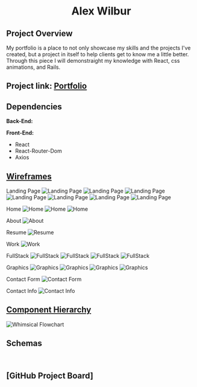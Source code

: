 <h1 align="center"><strong>Alex Wilbur</strong></h1>

## Project Overview

My portfolio is a place to not only showcase my skills and the projects I've created, but a project in itself to help clients get to know me a little better. Through this piece I will demonstraight my knowledge with React, css animations, and Rails.

## Project link: [Portfolio]()

## Dependencies

<b>Back-End:</b>



<b>Front-End:</b>

- React
- React-Router-Dom
- Axios

## [Wireframes](https://www.figma.com/file/6XNinT57ClerMoHNxz5zER/Portfolio?node-id=0%3A1)

Landing Page
![Landing Page](https://res.cloudinary.com/dedlhqhuk/image/upload/v1635051097/Wireframe/Portfolio/2021-10-23_3_td4zkb.png)
![Landing Page](https://res.cloudinary.com/dedlhqhuk/image/upload/v1635051091/Wireframe/Portfolio/2021-10-23_2_n6z7um.png)
![Landing Page](https://res.cloudinary.com/dedlhqhuk/image/upload/v1635051277/Wireframe/Portfolio/2021-10-23_5_mnxbbh.png)
![Landing Page](https://res.cloudinary.com/dedlhqhuk/image/upload/v1635051273/Wireframe/Portfolio/2021-10-23_4_eakc6h.png)
![Landing Page](https://res.cloudinary.com/dedlhqhuk/image/upload/v1635052457/Wireframe/Portfolio/2021-10-23_14_rksw3f.png)
![Landing Page](https://res.cloudinary.com/dedlhqhuk/image/upload/v1635052465/Wireframe/Portfolio/2021-10-23_6_crlzll.png)
![Landing Page](https://res.cloudinary.com/dedlhqhuk/image/upload/v1635052481/Wireframe/Portfolio/2021-10-23_15_d3wjvb.png)

Home
![Home](https://res.cloudinary.com/dedlhqhuk/image/upload/v1635052500/Wireframe/Portfolio/2021-10-23_16_brk1uf.png)
![Home](https://res.cloudinary.com/dedlhqhuk/image/upload/v1635052512/Wireframe/Portfolio/2021-10-23_17_riagmd.png)
![Home](https://res.cloudinary.com/dedlhqhuk/image/upload/v1635052521/Wireframe/Portfolio/2021-10-23_8_e6fdxe.png)

About
![About](https://res.cloudinary.com/dedlhqhuk/image/upload/v1635052770/Wireframe/Portfolio/2021-10-23_18_mhbrby.png)

Resume
![Resume](https://res.cloudinary.com/dedlhqhuk/image/upload/v1635052779/Wireframe/Portfolio/2021-10-23_19_ban8f1.png)

Work
![Work](https://res.cloudinary.com/dedlhqhuk/image/upload/v1635052554/Wireframe/Portfolio/2021-10-23_20_ejygag.png)

FullStack
![FullStack](https://res.cloudinary.com/dedlhqhuk/image/upload/v1635052570/Wireframe/Portfolio/2021-10-23_9_gyfkvt.png)
![FullStack](https://res.cloudinary.com/dedlhqhuk/image/upload/v1635052581/Wireframe/Portfolio/2021-10-23_23_jcfhuh.png)
![FullStack](https://res.cloudinary.com/dedlhqhuk/image/upload/v1635052601/Wireframe/Portfolio/2021-10-23_12_tgwcul.png)
![FullStack](https://res.cloudinary.com/dedlhqhuk/image/upload/v1635052554/Wireframe/Portfolio/2021-10-23_20_ejygag.png)

Graphics
![Graphics](https://res.cloudinary.com/dedlhqhuk/image/upload/v1635052696/Wireframe/Portfolio/2021-10-23_10_cizxzl.png)
![Graphics](https://res.cloudinary.com/dedlhqhuk/image/upload/v1635052710/Wireframe/Portfolio/2021-10-23_22_oaukni.png)
![Graphics](https://res.cloudinary.com/dedlhqhuk/image/upload/v1635052721/Wireframe/Portfolio/2021-10-23_11_upgusn.png)
![Graphics](https://res.cloudinary.com/dedlhqhuk/image/upload/v1635052554/Wireframe/Portfolio/2021-10-23_20_ejygag.png)

Contact Form
![Contact Form](https://res.cloudinary.com/dedlhqhuk/image/upload/v1635052799/Wireframe/Portfolio/2021-10-23_21_rtmfxm.png)

Contact Info
![Contact Info](https://res.cloudinary.com/dedlhqhuk/image/upload/v1635052808/Wireframe/Portfolio/2021-10-23_13_thzyed.png)

## [Component Hierarchy](https://whimsical.com/portfolio-GAWqzU1ZKKh4949QQaBFBL)

![Whimsical Flowchart](https://res.cloudinary.com/dedlhqhuk/image/upload/v1635049417/2021-10-23_cgkbex.png)

## Schemas

<b></b>

```


```

## [GitHub Project Board]
